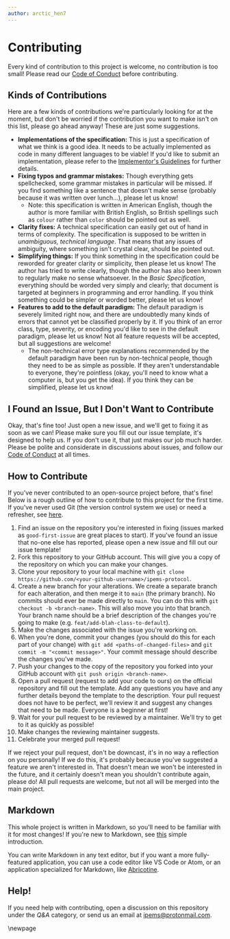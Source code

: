 ```yaml
---
author: arctic_hen7
---
```


# Contributing

Every kind of contribution to this project is welcome, no contribution is too small! Please read our [Code of Conduct](code-of-conduct) before contributing.

## Kinds of Contributions

Here are a few kinds of contributions we're particularly looking for at the moment, but don't be worried if the contribution you want to make isn't on this list, please go ahead anyway! These are just some suggestions.

- **Implementations of the specification:** This is just a specification of what we think is a good idea. It needs to be actually implemented as code in many different languages to be viable! If you'd like to submit an implementation, please refer to the [Implementor's Guidelines](implementor-guidelines) for further details.
- **Fixing typos and grammar mistakes:** Though everything gets spellchecked, some grammar mistakes in particular will be missed. If you find something like a sentence that doesn't make sense (probably because it was written over lunch...), please let us know!
	- Note: this specification is written in American English, though the author is more familiar with British English, so British spellings such as `colour` rather than `color` should be pointed out as well.
- **Clarity fixes:** A technical specification can easily get out of hand in terms of complexity. The specification is supposed to be written in *unambiguous, technical language*. That means that any issues of ambiguity, where something isn't crystal clear, should be pointed out.
- **Simplifying things:** If you think something in the specification could be reworded for greater clarity or simplicity, then please let us know! The author has tried to write clearly, though the author has also been known to regularly make no sense whatsoever. In the *Basic Specification*, everything should be worded very simply and clearly; that document is targeted at beginners in programming and error handling. If you think something could be simpler or worded better, please let us know!
- **Features to add to the default paradigm:** The default paradigm is severely limited right now, and there are undoubtedly many kinds of errors that cannot yet be classified properly by it. If you think of an error class, type, severity, or encoding you'd like to see in the default paradigm, please let us know! Not all feature requests will be accepted, but all suggestions are welcome!
	- The non-technical error type explanations recommended by the default paradigm have been run by non-technical people, though they need to be as simple as possible. If they aren't understandable to everyone, they're pointless (okay, you'll need to know what a computer is, but you get the idea). If you think they can be simplified, please let us know!

## I Found an Issue, But I Don't Want to Contribute

Okay, that's fine too! Just open a new issue, and we'll get to fixing it as soon as we can! Please make sure you fill out our issue template, it's designed to help us. If you don't use it, that just makes our job much harder. Please be polite and considerate in discussions about issues, and follow our [Code of Conduct](code-of-conduct) at all times.

## How to Contribute

If you've never contributed to an open-source project before, that's fine! Below is a rough outline of how to contribute to this project for the first time. If you've never used Git (the version control system we use) or need a refresher, see [here](https://medium.com/@ashk3l/a-visual-introduction-to-git-9fdca5d3b43a).

1. Find an issue on the repository you're interested in fixing (issues marked as `good-first-issue` are great places to start). If you've found an issue that no-one else has reported, please open a new issue and fill out our issue template!
2. Fork this repository to your GitHub account. This will give you a copy of the repository on which you can make your changes.
3. Clone your repository to your local machine with `git clone https://github.com/<your-github-username>/ipems-protocol`.
4. Create a new branch for your alterations. We create a separate branch for each alteration, and then merge it to `main` (the primary branch). No commits should ever be made directly to `main`. You can do this with `git checkout -b <branch-name>`. This will also move you into that branch. Your branch name should be a brief description of the changes you're going to make (e.g. `feat/add-blah-class-to-default`).
5. Make the changes associated with the issue you're working on.
6. When you're done, commit your changes (you should do this for each part of your change) with `git add <paths-of-changed-files>` and `git commit -m "<commit message>"`. Your commit message should describe the changes you've made.
7. Push your changes to the copy of the repository you forked into your GitHub account with `git push origin <branch-name>`.
8. Open a pull request (request to add your code to ours) on the official repository and fill out the template. Add any questions you have and any further details beyond the template to the description. Your pull request does not have to be perfect, we'll review it and suggest any changes that need to be made. Everyone is a beginner at first!
9. Wait for your pull request to be reviewed by a maintainer. We'll try to get to it as quickly as possible!
10. Make changes the reviewing maintainer suggests.
11. Celebrate your merged pull request!

If we reject your pull request, don't be downcast, it's in no way a reflection on you personally! If we do this, it's probably because you've suggested a feature we aren't interested in. That doesn't mean we won't be interested in the future, and it certainly doesn't mean you shouldn't contribute again, please do! All pull requests are welcome, but not all will be merged into the main project.

## Markdown

This whole project is written in Markdown, so you'll need to be familiar with it for most changes! If you're new to Markdown, see [this](https://www.markdownguide.org/getting-started) simple introduction.

You can write Markdown in any text editor, but if you want a more fully-featured application, you can use a code editor like VS Code or Atom, or an application specialized for Markdown, like [Abricotine](https://abricotine.brrd.fr/).

## Help!

If you need help with contributing, open a discussion on this repository under the *Q&A* category, or send us an email at [ipems@protonmail.com](mailto:ipems@protonmail.com).

[code-of-conduct]: ./CODE_OF_CONDUCT.md
[implementor-guidelines]: ./implementors-guidelines.md

\newpage

